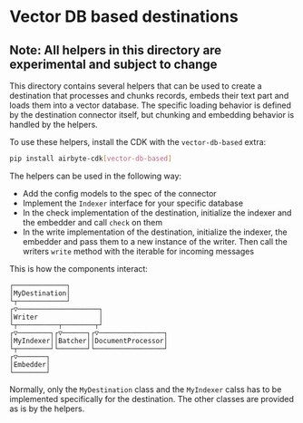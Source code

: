 # Vector DB based destinations

## Note: All helpers in this directory are experimental and subject to change

This directory contains several helpers that can be used to create a destination that processes and chunks records, embeds their text part and loads them into a vector database.
The specific loading behavior is defined by the destination connector itself, but chunking and embedding behavior is handled by the helpers.

To use these helpers, install the CDK with the `vector-db-based` extra:

```bash
pip install airbyte-cdk[vector-db-based]
```


The helpers can be used in the following way:
* Add the config models to the spec of the connector
* Implement the `Indexer` interface for your specific database
* In the check implementation of the destination, initialize the indexer and the embedder and call `check` on them
* In the write implementation of the destination, initialize the indexer, the embedder and pass them to a new instance of the writer. Then call the writers `write` method with the iterable for incoming messages

This is how the components interact:

```text
┌─────────────┐                        
│MyDestination│                        
└┬────────────┘                        
┌▽────────────────────┐                
│Writer               │                
└┬──────────┬────────┬┘                
┌▽────────┐┌▽──────┐┌▽────────────────┐
│MyIndexer││Batcher││DocumentProcessor│
└┬────────┘└───────┘└─────────────────┘
┌▽───────┐                             
│Embedder│                             
└────────┘                             
```

Normally, only the `MyDestination` class and the `MyIndexer` calss has to be implemented specifically for the destination. The other classes are provided as is by the helpers.